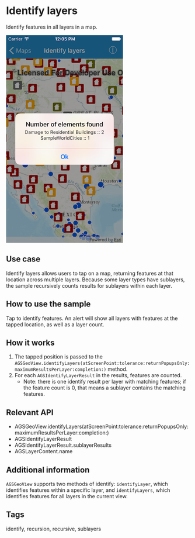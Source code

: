 # Identify layers

Identify features in all layers in a map.

![Image of identify layers](identify-layers.png)

## Use case

Identify layers allows users to tap on a map, returning features at that location across multiple layers. Because some layer types have sublayers, the sample recursively counts results for sublayers within each layer.

## How to use the sample

Tap to identify features. An alert will show all layers with features at the tapped location, as well as a layer count.

## How it works

1. The tapped position is passed to the `AGSGeoView.identifyLayers(atScreenPoint:tolerance:returnPopupsOnly:maximumResultsPerLayer:completion:)` method.
2. For each `AGSIdentifyLayerResult` in the results, features are counted.
    * Note: there is one identify result per layer with matching features; if the feature count is 0, that means a sublayer contains the matching features.

## Relevant API

* AGSGeoView.identifyLayers(atScreenPoint:tolerance:returnPopupsOnly:maximumResultsPerLayer:completion:)
* AGSIdentifyLayerResult
* AGSIdentifyLayerResult.sublayerResults
* AGSLayerContent.name

## Additional information

`AGSGeoView` supports two methods of identify: `identifyLayer`, which identifies features within a specific layer, and `identifyLayers`, which identifies features for all layers in the current view.

## Tags

identify, recursion, recursive, sublayers
